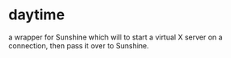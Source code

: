 # daytime
a wrapper for Sunshine which will to start a virtual X server on a connection, then pass it over to Sunshine.
